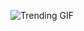 
<!-- GIF_SECTION -->
![Trending GIF](https://media2.giphy.com/media/v1.Y2lkPThiYjIxNzcyazhpczJ4eHc4bjAybGRxdXUxdXp2N2ZjMmlnNXRibDh1ZWwwaGowZCZlcD12MV9naWZzX3NlYXJjaCZjdD1n/C9AtxaqrdVngF76L4X/giphy.gif)
<!-- END_GIF_SECTION -->
